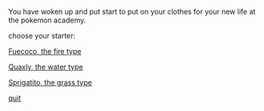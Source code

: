 You have woken up and put start to put on your clothes for your new life at the pokemon academy.

choose your starter:


[Fuecoco, the fire type](chosen-fuecoco.md)


[Quaxly, the water type](chosen-quaxly.md)


[Sprigatito, the grass type](chosen-sprigatito.md)

[quit](README.md)